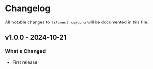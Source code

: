 # Changelog

All notable changes to `filament-captcha` will be documented in this file.

## v1.0.0 - 2024-10-21

### What's Changed

* First release
